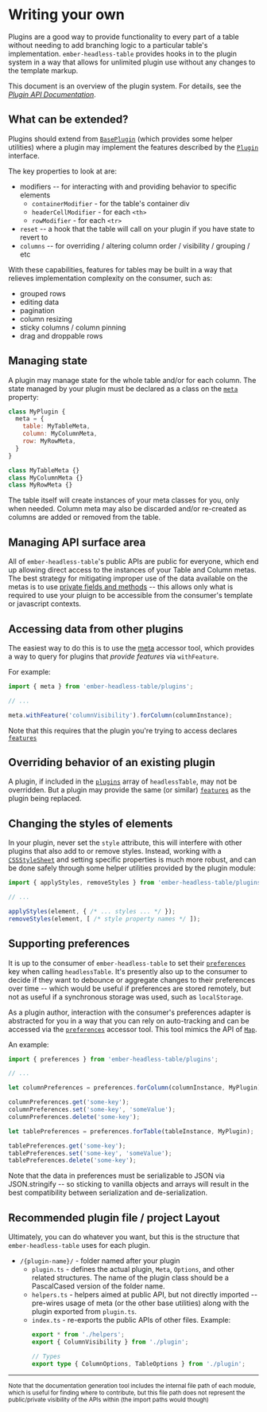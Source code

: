 # Writing your own

Plugins are a good way to provide functionality to every part of a table without needing to add branching logic to a particular table's implementation.
`ember-headless-table` provides hooks in to the plugin system in a way that allows for unlimited plugin use without any changes to the template markup.


This document is an overview of the plugin system. For details, see the _[Plugin API Documentation][docs-plugins]_.


[docs-plugins]: /api/modules/plugins
[docs-table-option-plugins]: /api/interfaces/index.TableConfig#plugins
[docs-table-options-preferences]: /api/interfaces/index.TableConfig#preferences
[docs-base-plugin]: /api/classes/plugins__private_base.BasePlugin
[docs-plugin-interface]: /api/interfaces/plugins.Plugin
[docs-plugin-meta]: /api/interfaces/plugins.Plugin#meta
[docs-plugin-features]: /api/interfaces/plugins.Plugin#features
[docs-plugin-api-meta]: /api/variables/plugins__private_base.meta
[docs-plugin-api-preferences]: /api/variables/plugins__private_base.preferences
[mdn-private-features]: https://developer.mozilla.org/en-US/docs/Web/JavaScript/Reference/Classes/Private_class_fields
[mdn-CSSStylesheet]: https://developer.mozilla.org/en-US/docs/Web/API/CSSStyleSheet
[mdn-Map]: https://developer.mozilla.org/en-US/docs/Web/JavaScript/Reference/Global_Objects/Map

## What can be extended?

Plugins should extend from [`BasePlugin`][docs-base-plugin] (which provides some helper utilities) where a plugin may implement the features described by the [`Plugin`][docs-plugin-interface] interface.

The key properties to look at are:

- modifiers -- for interacting with and providing behavior to specific elements
  - `containerModifier` - for the table's container div
  - `headerCellModifier` - for each `<th>`
  - `rowModifier` - for each `<tr>`
- `reset` -- a hook that the table will call on your plugin if you have state to revert to
- `columns` -- for overriding / altering column order / visibility / grouping / etc

With these capabilities, features for tables may be built in a way that relieves implementation complexity on the consumer, such as:

- grouped rows
- editing data
- pagination
- column resizing
- sticky columns / column pinning
- drag and droppable rows

## Managing state

A plugin may manage state for the whole table and/or for each column.
The state managed by your plugin must be declared as a class on the [`meta`][docs-plugin-meta] property:
```js
class MyPlugin {
  meta = {
    table: MyTableMeta,
    column: MyColumnMeta,
    row: MyRowMeta,
  }
}

class MyTableMeta {}
class MyColumnMeta {}
class MyRowMeta {}
```

The table itself will create instances of your meta classes for you, only when needed.
Column meta may also be discarded and/or re-created as columns are added or removed from the table.

## Managing API surface area

All of `ember-headless-table`'s public APIs are public for everyone, which end up allowing direct access to the instances of your Table and Column metas.
The best strategy for mitigating improper use of the data available on the metas is to use [private fields and methods][mdn-private-features] -- this allows only what is required to use your pluign to be accessible from the consumer's template or javascript contexts.

## Accessing data from other plugins

The easiest way to do this is to use the [meta][docs-plugin-api-meta] accessor tool, which provides a way to query for plugins that _provide features_ via `withFeature`.

For example:

```js
import { meta } from 'ember-headless-table/plugins';

// ...

meta.withFeature('columnVisibility').forColumn(columnInstance);
```

Note that this requires that the plugin you're trying to access declares [`features`][docs-plugin-features]


## Overriding behavior of an existing plugin

A plugin, if included in the [`plugins`][docs-table-option-plugins] array of `headlessTable`, may not be overridden.
But a plugin may provide the same (or similar) [`features`][docs-plugin-features] as the plugin being replaced.

## Changing the styles of elements

In your plugin, never set the `style` attribute, this will interfere with other plugins that also add to or remove styles.
Instead, working with a [`CSSStyleSheet`][mdn-CSSStylesheet] and setting specific properties is much more robust,
and can be done safely through some helper utilities provided by the plugin module:

```js
import { applyStyles, removeStyles } from 'ember-headless-table/plugins';

// ...

applyStyles(element, { /* ... styles ... */ });
removeStyles(element, [ /* style property names */ ]);
```

## Supporting preferences

It is up to the consumer of `ember-headless-table` to set their [`preferences`][docs-table-options-preferences]
key when calling `headlessTable`.
It's presently also up to the consumer to decide if they want to debounce or aggregate changes
to their preferences over time -- which would be useful if preferences are stored remotely,
but not as useful if a synchronous storage was used, such as `localStorage`.

As a plugin author, interaction with the consumer's preferences adapter is abstracted for you in a way that you can rely on auto-tracking and can be accessed via the [`preferences`][docs-plugin-api-preferences] accessor tool. This tool mimics the API of [`Map`][mdn-Map].

An example:
```js
import { preferences } from 'ember-headless-table/plugins';

// ...

let columnPreferences = preferences.forColumn(columnInstance, MyPlugin);

columnPreferences.get('some-key');
columnPreferences.set('some-key', 'someValue');
columnPreferences.delete('some-key');

let tablePreferences = preferences.forTable(tableInstance, MyPlugin);

tablePreferences.get('some-key');
tablePreferences.set('some-key', 'someValue');
tablePreferences.delete('some-key');
```

Note that the data in preferences must be serializable to JSON
via JSON.stringify -- so sticking to vanilla objects and arrays will result in the best compatibility between serialization and de-serialization.


## Recommended plugin file / project Layout

Ultimately, you can do whatever you want, but this is the structure that `ember-headless-table` uses for each plugin.

- `/{plugin-name}/` - folder named after your plugin
  - `plugin.ts` - defines the actual plugin, `Meta`, `Options`, and other related structures.
      The name of the plugin class should be a PascalCased version of the folder name.
  - `helpers.ts` - helpers aimed at public API, but not directly imported -- pre-wires usage of meta (or the other base utilities) along with the plugin exported from `plugin.ts`.
  - `index.ts` - re-exports the public APIs of other files.
      Example:
      ```ts
      export * from './helpers';
      export { ColumnVisibility } from './plugin';

      // Types
      export type { ColumnOptions, TableOptions } from './plugin';
      ```


-----------------------------------------------


<small>Note that the documentation generation tool includes the internal file path of each module, which is useful for finding where to contribute, but this file path does not represent the public/private visibility of the APIs within (the import paths would though)</small>
